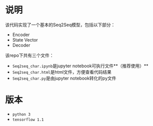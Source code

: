 # 说明
该代码实现了一个基本的Seq2Seq模型，包括以下部分：

- Encoder
- State Vector
- Decoder

该repo下共有三个文件：

- ```Seq2seq_char.ipynb```是jupyter notebook可执行文件**（推荐使用）**
- ```Seq2seq_char.html```是html文件，方便查看代码结果
- ```Seq2seq_char.py```是由jupyter notebook转化的py文件

# 版本

- ```python 3```
- ```tensorflow 1.1```
